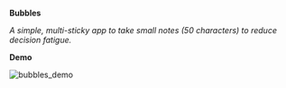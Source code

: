 **Bubbles**

_A simple, multi-sticky app to take small notes (50 characters) to reduce decision fatigue._

**Demo**

![bubbles_demo](https://user-images.githubusercontent.com/12582488/96326683-4a6e9800-0ff8-11eb-9eca-df9e85754433.gif)
